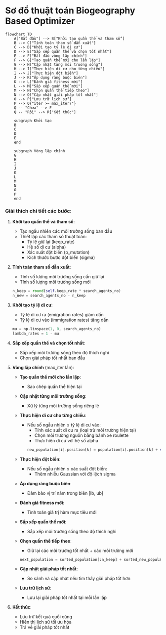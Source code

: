 # Sơ đồ thuật toán Biogeography Based Optimizer

```mermaid
flowchart TD
    A["Bắt đầu"] --> B["Khởi tạo quần thể và tham số"]
    B --> C["Tính toán tham số dẫn xuất"]
    C --> D["Khởi tạo tỷ lệ di cư"]
    D --> E["Sắp xếp quần thể và chọn tốt nhất"]
    E --> F["Bắt đầu vòng lặp chính"]
    F --> G["Tạo quần thể mới cho lần lặp"]
    G --> H["Cập nhật từng môi trường sống"]
    H --> I["Thực hiện di cư cho từng chiều"]
    I --> J["Thực hiện đột biến"]
    J --> K["Áp dụng ràng buộc biên"]
    K --> L["Đánh giá fitness mới"]
    L --> M["Sắp xếp quần thể mới"]
    M --> N["Chọn quần thể tiếp theo"]
    N --> O["Cập nhật giải pháp tốt nhất"]
    O --> P["Lưu trữ lịch sử"]
    P --> Q{"iter >= max_iter?"}
    Q -- "Chưa" --> F
    Q -- "Rồi" --> R["Kết thúc"]
    
    subgraph Khởi tạo
    B
    C
    D
    E
    end
    
    subgraph Vòng lặp chính
    G
    H
    I
    J
    K
    L
    M
    N
    O
    P
    end
```

### Giải thích chi tiết các bước:

1. **Khởi tạo quần thể và tham số**:
   - Tạo ngẫu nhiên các môi trường sống ban đầu
   - Thiết lập các tham số thuật toán:
     * Tỷ lệ giữ lại (keep_rate)
     * Hệ số di cư (alpha)
     * Xác suất đột biến (p_mutation)
     * Kích thước bước đột biến (sigma)

2. **Tính toán tham số dẫn xuất**:
   - Tính số lượng môi trường sống cần giữ lại
   - Tính số lượng môi trường sống mới
   ```python
   n_keep = round(self.keep_rate * search_agents_no)
   n_new = search_agents_no - n_keep
   ```

3. **Khởi tạo tỷ lệ di cư**:
   - Tỷ lệ di cư ra (emigration rates) giảm dần
   - Tỷ lệ di cư vào (immigration rates) tăng dần
   ```python
   mu = np.linspace(1, 0, search_agents_no)
   lambda_rates = 1 - mu
   ```

4. **Sắp xếp quần thể và chọn tốt nhất**:
   - Sắp xếp môi trường sống theo độ thích nghi
   - Chọn giải pháp tốt nhất ban đầu

5. **Vòng lặp chính** (max_iter lần):
   - **Tạo quần thể mới cho lần lặp**:
     * Sao chép quần thể hiện tại
   
   - **Cập nhật từng môi trường sống**:
     * Xử lý từng môi trường sống riêng lẻ
   
   - **Thực hiện di cư cho từng chiều**:
     * Nếu số ngẫu nhiên ≤ tỷ lệ di cư vào:
       * Tính xác suất di cư ra (loại trừ môi trường hiện tại)
       * Chọn môi trường nguồn bằng bánh xe roulette
       * Thực hiện di cư với hệ số alpha
       ```python
       new_population[i].position[k] = population[i].position[k] + self.alpha * (population[j].position[k] - population[i].position[k])
       ```
   
   - **Thực hiện đột biến**:
     * Nếu số ngẫu nhiên ≤ xác suất đột biến:
       * Thêm nhiễu Gaussian với độ lệch sigma
   
   - **Áp dụng ràng buộc biên**:
     * Đảm bảo vị trí nằm trong biên [lb, ub]
   
   - **Đánh giá fitness mới**:
     * Tính toán giá trị hàm mục tiêu mới
   
   - **Sắp xếp quần thể mới**:
     * Sắp xếp môi trường sống theo độ thích nghi
   
   - **Chọn quần thể tiếp theo**:
     * Giữ lại các môi trường tốt nhất + các môi trường mới
     ```python
     next_population = sorted_population[:n_keep] + sorted_new_population[:n_new]
     ```
   
   - **Cập nhật giải pháp tốt nhất**:
     * So sánh và cập nhật nếu tìm thấy giải pháp tốt hơn
   
   - **Lưu trữ lịch sử**:
     * Lưu lại giải pháp tốt nhất tại mỗi lần lặp

6. **Kết thúc**:
   - Lưu trữ kết quả cuối cùng
   - Hiển thị lịch sử tối ưu hóa
   - Trả về giải pháp tốt nhất
